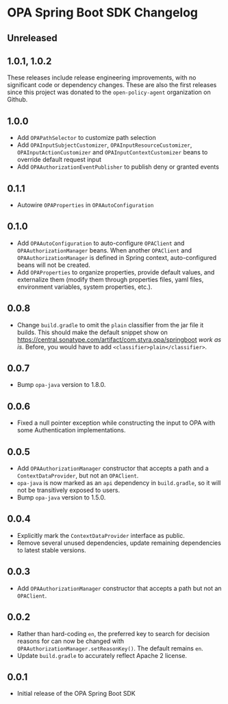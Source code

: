 # OPA Spring Boot SDK Changelog

## Unreleased

## 1.0.1, 1.0.2

These releases include release engineering improvements, with no significant code or dependency changes.
These are also the first releases since this project was donated to the `open-policy-agent` organization on Github.


## 1.0.0

* Add `OPAPathSelector` to customize path selection
* Add `OPAInputSubjectCustomizer`, `OPAInputResourceCustomizer`, `OPAInputActionCustomizer` and `OPAInputContextCustomizer` beans to override default request input
* Add `OPAAuthorizationEventPublisher` to publish deny or granted events


## 0.1.1

* Autowire `OPAProperties` in `OPAAutoConfiguration`


## 0.1.0

* Add `OPAAutoConfiguration` to auto-configure `OPAClient` and `OPAAuthorizationManager` beans. When another
`OPAClient` and `OPAAuthorizationManager` is defined in Spring context, auto-configured beans will not be created.
* Add `OPAProperties` to organize properties, provide default values, and externalize them (modify them through
properties files, yaml files, environment variables, system properties, etc.).


## 0.0.8

* Change `build.gradle` to omit the `plain` classifier from the jar file it builds. This should make the default
  snippet show on https://central.sonatype.com/artifact/com.styra.opa/springboot _work as is_. Before, you would
  have to add `<classifier>plain</classifier>`.


## 0.0.7

* Bump `opa-java` version to 1.8.0.


## 0.0.6

* Fixed a null pointer exception while constructing the input to OPA with some Authentication implementations.


## 0.0.5

* Add `OPAAuthorizationManager` constructor that accepts a path and a `ContextDataProvider`, but not an `OPAClient`.
* `opa-java` is now marked as an `api` dependency in `build.gradle`, so it will not be transitively exposed to users.
* Bump `opa-java` version to 1.5.0.


## 0.0.4

* Explicitly mark the `ContextDataProvider` interface as public.
* Remove several unused dependencies, update remaining dependencies to latest stable versions.


## 0.0.3

* Add `OPAAuthorizationManager` constructor that accepts a path but not an `OPAClient`.


## 0.0.2

* Rather than hard-coding `en`, the preferred key to search for decision reasons for can now be changed with `OPAAuthorizationManager.setReasonKey()`. The default remains `en`.
* Update `build.gradle` to accurately reflect Apache 2 license.


## 0.0.1

* Initial release of the OPA Spring Boot SDK
